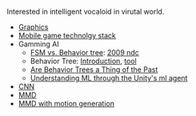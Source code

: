 Interested in intelligent vocaloid in virutal world.

* [Graphics](https://github.com/goopymoon/goopymoon.github.io/blob/master/graphics.md)
* [Mobile game technolgy stack](https://github.com/goopymoon/goopymoon.github.io/blob/master/mobile_game_technology_stack.md)
* Gamming AI
  * [FSM vs. Behavior tree](https://web.stanford.edu/class/cs123/lectures/CS123_lec08_HFSM_BT.pdf): [2009 ndc](https://www.slideshare.net/yonghakim900/2009-ndc)
  * Behavior Tree: [Introduction](http://blog.renatopp.com/2014/07/25/an-introduction-to-behavior-trees-part-1/), [tool](https://archive.codeplex.com/?p=brainiac)
  * [Are Behavior Trees a Thing of the Past](https://www.gamasutra.com/blogs/JakobRasmussen/20160427/271188/Are_Behavior_Trees_a_Thing_of_the_Past.php)
  * [Understanding ML through the Unity's ml agent](https://docs.google.com/presentation/d/e/2PACX-1vRloM3dMgWk55xAU-0nctVsxQIE2zqt6eANo0x8fqTcrlkvzkymB5R-kOIypL3QnDid1rqF0yl4kBmV/pub?start=false&loop=false&delayms=3000)
* [CNN](https://github.com/goopymoon/goopymoon.github.io/blob/master/CNN.md)
* [MMD](https://github.com/goopymoon/goopymoon.github.io/blob/master/MMD.md)
* [MMD with motion generation](https://github.com/goopymoon/goopymoon.github.io/blob/master/MMD_ML.md)
